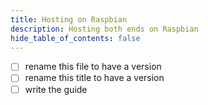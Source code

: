 ```yaml
---
title: Hosting on Raspbian
description: Hosting both ends on Raspbian
hide_table_of_contents: false
---
```

- [ ] rename this file to have a version
- [ ] rename this title to have a version
- [ ] write the guide